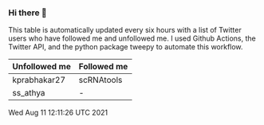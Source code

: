 ### Hi there 👋

This table is automatically updated every six hours with a list of Twitter users who have followed me and unfollowed me. I used Github Actions, the Twitter API, and the python package tweepy to automate this workflow.

| Unfollowed me |  Followed me |
| --- | --- |
|kprabhakar27|scRNAtools|
|ss_athya|-|
Wed Aug 11 12:11:26 UTC 2021
